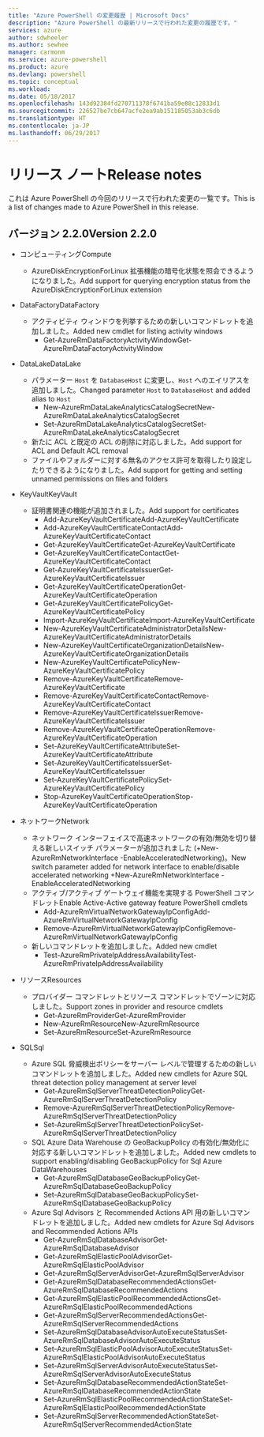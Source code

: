 ```yaml
---
title: "Azure PowerShell の変更履歴 | Microsoft Docs"
description: "Azure PowerShell の最新リリースで行われた変更の履歴です。"
services: azure
author: sdwheeler
ms.author: sewhee
manager: carmonm
ms.service: azure-powershell
ms.product: azure
ms.devlang: powershell
ms.topic: conceptual
ms.workload: 
ms.date: 05/18/2017
ms.openlocfilehash: 143d92384fd270711378f6741ba59e88c12833d1
ms.sourcegitcommit: 226527be7cb647acfe2ea9ab151185053ab3c6db
ms.translationtype: HT
ms.contentlocale: ja-JP
ms.lasthandoff: 06/29/2017
---
```

# <a name="release-notes"></a><span data-ttu-id="93c5f-103">リリース ノート</span><span class="sxs-lookup"><span data-stu-id="93c5f-103">Release notes</span></span>

<span data-ttu-id="93c5f-104">これは Azure PowerShell の今回のリリースで行われた変更の一覧です。</span><span class="sxs-lookup"><span data-stu-id="93c5f-104">This is a list of changes made to Azure PowerShell in this release.</span></span>

## <a name="version-220"></a><span data-ttu-id="93c5f-105">バージョン 2.2.0</span><span class="sxs-lookup"><span data-stu-id="93c5f-105">Version 2.2.0</span></span>
* <span data-ttu-id="93c5f-106">コンピューティング</span><span class="sxs-lookup"><span data-stu-id="93c5f-106">Compute</span></span>
  - <span data-ttu-id="93c5f-107">AzureDiskEncryptionForLinux 拡張機能の暗号化状態を照会できるようになりました。</span><span class="sxs-lookup"><span data-stu-id="93c5f-107">Add support for querying encryption status from the AzureDiskEncryptionForLinux extension</span></span>
* <span data-ttu-id="93c5f-108">DataFactory</span><span class="sxs-lookup"><span data-stu-id="93c5f-108">DataFactory</span></span>
  - <span data-ttu-id="93c5f-109">アクティビティ ウィンドウを列挙するための新しいコマンドレットを追加しました。</span><span class="sxs-lookup"><span data-stu-id="93c5f-109">Added new cmdlet for listing activity windows</span></span>
    + <span data-ttu-id="93c5f-110">Get-AzureRmDataFactoryActivityWindow</span><span class="sxs-lookup"><span data-stu-id="93c5f-110">Get-AzureRmDataFactoryActivityWindow</span></span>
* <span data-ttu-id="93c5f-111">DataLake</span><span class="sxs-lookup"><span data-stu-id="93c5f-111">DataLake</span></span>
  - <span data-ttu-id="93c5f-112">パラメーター `Host` を `DatabaseHost` に変更し、`Host` へのエイリアスを追加しました。</span><span class="sxs-lookup"><span data-stu-id="93c5f-112">Changed parameter `Host` to `DatabaseHost` and added alias to `Host`</span></span>
    + <span data-ttu-id="93c5f-113">New-AzureRmDataLakeAnalyticsCatalogSecret</span><span class="sxs-lookup"><span data-stu-id="93c5f-113">New-AzureRmDataLakeAnalyticsCatalogSecret</span></span>
    + <span data-ttu-id="93c5f-114">Set-AzureRmDataLakeAnalyticsCatalogSecret</span><span class="sxs-lookup"><span data-stu-id="93c5f-114">Set-AzureRmDataLakeAnalyticsCatalogSecret</span></span>
  - <span data-ttu-id="93c5f-115">新たに ACL と既定の ACL の削除に対応しました。</span><span class="sxs-lookup"><span data-stu-id="93c5f-115">Add support for ACL and Default ACL removal</span></span>
  - <span data-ttu-id="93c5f-116">ファイルやフォルダーに対する無名のアクセス許可を取得したり設定したりできるようになりました。</span><span class="sxs-lookup"><span data-stu-id="93c5f-116">Add support for getting and setting unnamed permissions on files and folders</span></span>
* <span data-ttu-id="93c5f-117">KeyVault</span><span class="sxs-lookup"><span data-stu-id="93c5f-117">KeyVault</span></span>
  - <span data-ttu-id="93c5f-118">証明書関連の機能が追加されました。</span><span class="sxs-lookup"><span data-stu-id="93c5f-118">Add support for certificates</span></span>
    + <span data-ttu-id="93c5f-119">Add-AzureKeyVaultCertificate</span><span class="sxs-lookup"><span data-stu-id="93c5f-119">Add-AzureKeyVaultCertificate</span></span>
    + <span data-ttu-id="93c5f-120">Add-AzureKeyVaultCertificateContact</span><span class="sxs-lookup"><span data-stu-id="93c5f-120">Add-AzureKeyVaultCertificateContact</span></span>
    + <span data-ttu-id="93c5f-121">Get-AzureKeyVaultCertificate</span><span class="sxs-lookup"><span data-stu-id="93c5f-121">Get-AzureKeyVaultCertificate</span></span>
    + <span data-ttu-id="93c5f-122">Get-AzureKeyVaultCertificateContact</span><span class="sxs-lookup"><span data-stu-id="93c5f-122">Get-AzureKeyVaultCertificateContact</span></span>
    + <span data-ttu-id="93c5f-123">Get-AzureKeyVaultCertificateIssuer</span><span class="sxs-lookup"><span data-stu-id="93c5f-123">Get-AzureKeyVaultCertificateIssuer</span></span>
    + <span data-ttu-id="93c5f-124">Get-AzureKeyVaultCertificateOperation</span><span class="sxs-lookup"><span data-stu-id="93c5f-124">Get-AzureKeyVaultCertificateOperation</span></span>
    + <span data-ttu-id="93c5f-125">Get-AzureKeyVaultCertificatePolicy</span><span class="sxs-lookup"><span data-stu-id="93c5f-125">Get-AzureKeyVaultCertificatePolicy</span></span>
    + <span data-ttu-id="93c5f-126">Import-AzureKeyVaultCertificate</span><span class="sxs-lookup"><span data-stu-id="93c5f-126">Import-AzureKeyVaultCertificate</span></span>
    + <span data-ttu-id="93c5f-127">New-AzureKeyVaultCertificateAdministratorDetails</span><span class="sxs-lookup"><span data-stu-id="93c5f-127">New-AzureKeyVaultCertificateAdministratorDetails</span></span>
    + <span data-ttu-id="93c5f-128">New-AzureKeyVaultCertificateOrganizationDetails</span><span class="sxs-lookup"><span data-stu-id="93c5f-128">New-AzureKeyVaultCertificateOrganizationDetails</span></span>
    + <span data-ttu-id="93c5f-129">New-AzureKeyVaultCertificatePolicy</span><span class="sxs-lookup"><span data-stu-id="93c5f-129">New-AzureKeyVaultCertificatePolicy</span></span>
    + <span data-ttu-id="93c5f-130">Remove-AzureKeyVaultCertificate</span><span class="sxs-lookup"><span data-stu-id="93c5f-130">Remove-AzureKeyVaultCertificate</span></span>
    + <span data-ttu-id="93c5f-131">Remove-AzureKeyVaultCertificateContact</span><span class="sxs-lookup"><span data-stu-id="93c5f-131">Remove-AzureKeyVaultCertificateContact</span></span>
    + <span data-ttu-id="93c5f-132">Remove-AzureKeyVaultCertificateIssuer</span><span class="sxs-lookup"><span data-stu-id="93c5f-132">Remove-AzureKeyVaultCertificateIssuer</span></span>
    + <span data-ttu-id="93c5f-133">Remove-AzureKeyVaultCertificateOperation</span><span class="sxs-lookup"><span data-stu-id="93c5f-133">Remove-AzureKeyVaultCertificateOperation</span></span>
    + <span data-ttu-id="93c5f-134">Set-AzureKeyVaultCertificateAttribute</span><span class="sxs-lookup"><span data-stu-id="93c5f-134">Set-AzureKeyVaultCertificateAttribute</span></span>
    + <span data-ttu-id="93c5f-135">Set-AzureKeyVaultCertificateIssuer</span><span class="sxs-lookup"><span data-stu-id="93c5f-135">Set-AzureKeyVaultCertificateIssuer</span></span>
    + <span data-ttu-id="93c5f-136">Set-AzureKeyVaultCertificatePolicy</span><span class="sxs-lookup"><span data-stu-id="93c5f-136">Set-AzureKeyVaultCertificatePolicy</span></span>
    + <span data-ttu-id="93c5f-137">Stop-AzureKeyVaultCertificateOperation</span><span class="sxs-lookup"><span data-stu-id="93c5f-137">Stop-AzureKeyVaultCertificateOperation</span></span>
* <span data-ttu-id="93c5f-138">ネットワーク</span><span class="sxs-lookup"><span data-stu-id="93c5f-138">Network</span></span>

  - <span data-ttu-id="93c5f-139">ネットワーク インターフェイスで高速ネットワークの有効/無効を切り替える新しいスイッチ パラメーターが追加されました (+New-AzureRmNetworkInterface -EnableAcceleratedNetworking)。</span><span class="sxs-lookup"><span data-stu-id="93c5f-139">New switch parameter added for network interface to enable/disable accelerated networking +New-AzureRmNetworkInterface -EnableAcceleratedNetworking</span></span>
  - <span data-ttu-id="93c5f-140">アクティブ/アクティブ ゲートウェイ機能を実現する PowerShell コマンドレット</span><span class="sxs-lookup"><span data-stu-id="93c5f-140">Enable Active-Active gateway feature PowerShell cmdlets</span></span>
    + <span data-ttu-id="93c5f-141">Add-AzureRmVirtualNetworkGatewayIpConfig</span><span class="sxs-lookup"><span data-stu-id="93c5f-141">Add-AzureRmVirtualNetworkGatewayIpConfig</span></span>
    + <span data-ttu-id="93c5f-142">Remove-AzureRmVirtualNetworkGatewayIpConfig</span><span class="sxs-lookup"><span data-stu-id="93c5f-142">Remove-AzureRmVirtualNetworkGatewayIpConfig</span></span>
  - <span data-ttu-id="93c5f-143">新しいコマンドレットを追加しました。</span><span class="sxs-lookup"><span data-stu-id="93c5f-143">Added new cmdlet</span></span>
    + <span data-ttu-id="93c5f-144">Test-AzureRmPrivateIpAddressAvailability</span><span class="sxs-lookup"><span data-stu-id="93c5f-144">Test-AzureRmPrivateIpAddressAvailability</span></span>
* <span data-ttu-id="93c5f-145">リソース</span><span class="sxs-lookup"><span data-stu-id="93c5f-145">Resources</span></span>
  - <span data-ttu-id="93c5f-146">プロバイダー コマンドレットとリソース コマンドレットでゾーンに対応しました。</span><span class="sxs-lookup"><span data-stu-id="93c5f-146">Support zones in provider and resource cmdlets</span></span>
    + <span data-ttu-id="93c5f-147">Get-AzureRmProvider</span><span class="sxs-lookup"><span data-stu-id="93c5f-147">Get-AzureRmProvider</span></span>
    + <span data-ttu-id="93c5f-148">New-AzureRmResource</span><span class="sxs-lookup"><span data-stu-id="93c5f-148">New-AzureRmResource</span></span>
    + <span data-ttu-id="93c5f-149">Set-AzureRmResource</span><span class="sxs-lookup"><span data-stu-id="93c5f-149">Set-AzureRmResource</span></span>
* <span data-ttu-id="93c5f-150">SQL</span><span class="sxs-lookup"><span data-stu-id="93c5f-150">Sql</span></span>
  - <span data-ttu-id="93c5f-151">Azure SQL 脅威検出ポリシーをサーバー レベルで管理するための新しいコマンドレットを追加しました。</span><span class="sxs-lookup"><span data-stu-id="93c5f-151">Added new cmdlets for Azure SQL threat detection policy management at server level</span></span>
    + <span data-ttu-id="93c5f-152">Get-AzureRmSqlServerThreatDetectionPolicy</span><span class="sxs-lookup"><span data-stu-id="93c5f-152">Get-AzureRmSqlServerThreatDetectionPolicy</span></span>
    + <span data-ttu-id="93c5f-153">Remove-AzureRmSqlServerThreatDetectionPolicy</span><span class="sxs-lookup"><span data-stu-id="93c5f-153">Remove-AzureRmSqlServerThreatDetectionPolicy</span></span>
    + <span data-ttu-id="93c5f-154">Set-AzureRmSqlServerThreatDetectionPolicy</span><span class="sxs-lookup"><span data-stu-id="93c5f-154">Set-AzureRmSqlServerThreatDetectionPolicy</span></span>
  - <span data-ttu-id="93c5f-155">SQL Azure Data Warehouse の GeoBackupPolicy の有効化/無効化に対応する新しいコマンドレットを追加しました。</span><span class="sxs-lookup"><span data-stu-id="93c5f-155">Added new cmdlets to support enabling/disabling GeoBackupPolicy for Sql Azure DataWarehouses</span></span>
    + <span data-ttu-id="93c5f-156">Get-AzureRmSqlDatabaseGeoBackupPolicy</span><span class="sxs-lookup"><span data-stu-id="93c5f-156">Get-AzureRmSqlDatabaseGeoBackupPolicy</span></span>
    + <span data-ttu-id="93c5f-157">Set-AzureRmSqlDatabaseGeoBackupPolicy</span><span class="sxs-lookup"><span data-stu-id="93c5f-157">Set-AzureRmSqlDatabaseGeoBackupPolicy</span></span>
  - <span data-ttu-id="93c5f-158">Azure Sql Advisors と Recommended Actions API 用の新しいコマンドレットを追加しました。</span><span class="sxs-lookup"><span data-stu-id="93c5f-158">Added new cmdlets for Azure Sql Advisors and Recommended Actions APIs</span></span>
    + <span data-ttu-id="93c5f-159">Get-AzureRmSqlDatabaseAdvisor</span><span class="sxs-lookup"><span data-stu-id="93c5f-159">Get-AzureRmSqlDatabaseAdvisor</span></span>
    + <span data-ttu-id="93c5f-160">Get-AzureRmSqlElasticPoolAdvisor</span><span class="sxs-lookup"><span data-stu-id="93c5f-160">Get-AzureRmSqlElasticPoolAdvisor</span></span>
    + <span data-ttu-id="93c5f-161">Get-AzureRmSqlServerAdvisor</span><span class="sxs-lookup"><span data-stu-id="93c5f-161">Get-AzureRmSqlServerAdvisor</span></span>
    + <span data-ttu-id="93c5f-162">Get-AzureRmSqlDatabaseRecommendedActions</span><span class="sxs-lookup"><span data-stu-id="93c5f-162">Get-AzureRmSqlDatabaseRecommendedActions</span></span>
    + <span data-ttu-id="93c5f-163">Get-AzureRmSqlElasticPoolRecommendedActions</span><span class="sxs-lookup"><span data-stu-id="93c5f-163">Get-AzureRmSqlElasticPoolRecommendedActions</span></span>
    + <span data-ttu-id="93c5f-164">Get-AzureRmSqlServerRecommendedActions</span><span class="sxs-lookup"><span data-stu-id="93c5f-164">Get-AzureRmSqlServerRecommendedActions</span></span>
    + <span data-ttu-id="93c5f-165">Set-AzureRmSqlDatabaseAdvisorAutoExecuteStatus</span><span class="sxs-lookup"><span data-stu-id="93c5f-165">Set-AzureRmSqlDatabaseAdvisorAutoExecuteStatus</span></span>
    + <span data-ttu-id="93c5f-166">Set-AzureRmSqlElasticPoolAdvisorAutoExecuteStatus</span><span class="sxs-lookup"><span data-stu-id="93c5f-166">Set-AzureRmSqlElasticPoolAdvisorAutoExecuteStatus</span></span>
    + <span data-ttu-id="93c5f-167">Set-AzureRmSqlServerAdvisorAutoExecuteStatus</span><span class="sxs-lookup"><span data-stu-id="93c5f-167">Set-AzureRmSqlServerAdvisorAutoExecuteStatus</span></span>
    + <span data-ttu-id="93c5f-168">Set-AzureRmSqlDatabaseRecommendedActionState</span><span class="sxs-lookup"><span data-stu-id="93c5f-168">Set-AzureRmSqlDatabaseRecommendedActionState</span></span>
    + <span data-ttu-id="93c5f-169">Set-AzureRmSqlElasticPoolRecommendedActionState</span><span class="sxs-lookup"><span data-stu-id="93c5f-169">Set-AzureRmSqlElasticPoolRecommendedActionState</span></span>
    + <span data-ttu-id="93c5f-170">Set-AzureRmSqlServerRecommendedActionState</span><span class="sxs-lookup"><span data-stu-id="93c5f-170">Set-AzureRmSqlServerRecommendedActionState</span></span>
